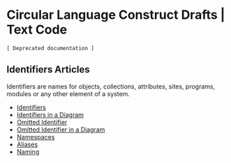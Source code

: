Circular Language Construct Drafts | Text Code
==============================================

`[ Deprecated documentation ]`

Identifiers Articles
--------------------

Identifiers are names for objects, collections, attributes, sites, programs, modules or any other element of a system. 

- [Identifiers](identifiers.md)
- [Identifiers in a Diagram](identifiers-in-a-diagram.md)
- [Omitted Identifier](omitted-identifier.md)
- [Omitted Identifier in a Diagram](omitted-identifier-in-a-diagram.md)
- [Namespaces](namespaces.md)
- [Aliases](aliases.md)
- [Naming](naming.md)